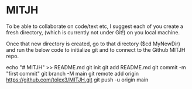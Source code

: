 # MITJH

To be able to collaborate on code/text etc, I suggest each of you create a fresh
directory, (which is currently not under Git!) on you local machine.

Once that new directory is created, go to that directory ($cd MyNewDir) and run the below code to initialize git and to connect to the Github MITJH repo.

echo "# MITJH" >> README.md
git init
git add README.md
git commit -m "first commit"
git branch -M main
git remote add origin https://github.com/tolex3/MITJH.git
git push -u origin main